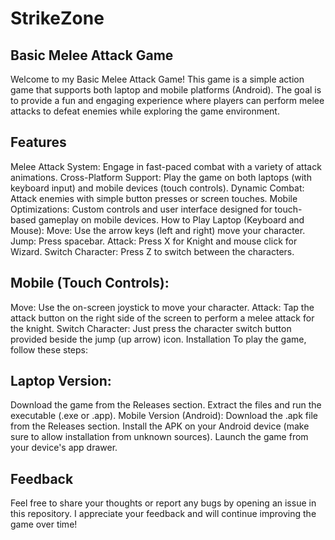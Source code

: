 # StrikeZone
## Basic Melee Attack Game
Welcome to my Basic Melee Attack Game! This game is a simple action game that supports both laptop and mobile platforms (Android). The goal is to provide a fun and engaging experience where players can perform melee attacks to defeat enemies while exploring the game environment.

## Features
Melee Attack System: Engage in fast-paced combat with a variety of attack animations.
Cross-Platform Support: Play the game on both laptops (with keyboard input) and mobile devices (touch controls).
Dynamic Combat: Attack enemies with simple button presses or screen touches.
Mobile Optimizations: Custom controls and user interface designed for touch-based gameplay on mobile devices.
How to Play
Laptop (Keyboard and Mouse):
Move: Use the arrow keys (left and right) move your character.
Jump: Press spacebar.
Attack: Press X for Knight and mouse click for Wizard.
Switch Character: Press Z to switch between the characters.

## Mobile (Touch Controls):
Move: Use the on-screen joystick to move your character.
Attack: Tap the attack button on the right side of the screen to perform a melee attack for the knight.
Switch Character: Just press the character switch button provided beside the jump (up arrow) icon. 
Installation
To play the game, follow these steps:

## Laptop Version:
Download the game from the Releases section.
Extract the files and run the executable (.exe or .app).
Mobile Version (Android):
Download the .apk file from the Releases section.
Install the APK on your Android device (make sure to allow installation from unknown sources).
Launch the game from your device's app drawer.

## Feedback
Feel free to share your thoughts or report any bugs by opening an issue in this repository. I appreciate your feedback and will continue improving the game over time!
